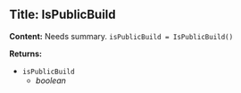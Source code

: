## Title: IsPublicBuild

**Content:**
Needs summary.
`isPublicBuild = IsPublicBuild()`

**Returns:**
- `isPublicBuild`
  - *boolean*